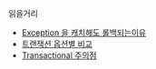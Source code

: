 읽을거리 
- [Exception 을 캐치해도 롤백되는이유](https://velog.io/@eastperson/Transactional-%EC%83%81%ED%99%A9%EB%B3%84-commit-rollback-%EC%A0%84%EB%9E%B5)
- [트랜잭션 옵션별 비교](https://velog.io/@eastperson/Transactional-%EC%83%81%ED%99%A9%EB%B3%84-commit-rollback-%EC%A0%84%EB%9E%B5)
- [Transactional 주의점](https://velog.io/@kshired/Transactional%EC%97%90%EC%84%9C-Runtime-Exception-%EC%A1%B0%EC%8B%AC%ED%95%98%EC%84%B8%EC%9A%94)